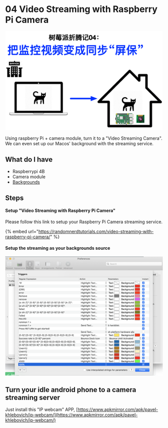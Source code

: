 # 04 Video Streaming with Raspberry Pi Camera

![](../.gitbook/assets/image%20%288%29.png)

Using raspberry Pi + camera module, turn it to a "Video Streaming Camera". We can even set up our Macos' background with the streaming service.



## What do I have

* Raspberrypi 4B
* Camera module
* [Backgrounds](https://apps.apple.com/cn/app/backgrounds/id808501572?l=en&mt=12)

## Steps

#### Setup "Video Streaming with Raspberry Pi Camera"

Please follow this link to setup your Raspberry Pi Camera streaming service.

{% embed url="https://randomnerdtutorials.com/video-streaming-with-raspberry-pi-camera/" %}

#### Setup the streaming as your backgrounds source

![](../.gitbook/assets/image%20%281%29.png)

## Turn your idle android phone to a camera streaming server

Just install this "IP webcam" APP, [https://www.apkmirror.com/apk/pavel-khlebovich/ip-webcam/](https://www.apkmirror.com/apk/pavel-khlebovich/ip-webcam/)





